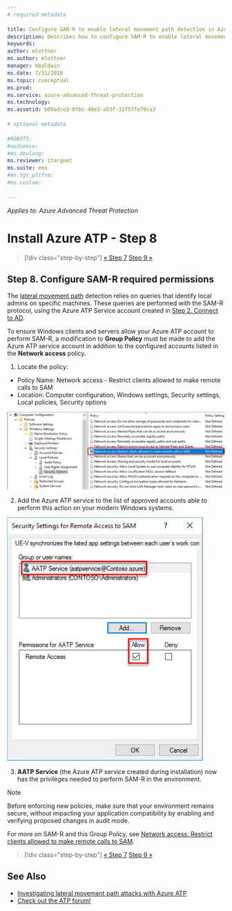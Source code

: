 ```yaml
---
# required metadata

title: Configure SAM-R to enable lateral movement path detection in Azure ATP | Microsoft Docs
description: Describes how to configure SAM-R to enable lateral movement path detection in Azure ATP
keywords:
author: mlottner
ms.author: mlottner
manager: mbaldwin
ms.date: 7/31/2018
ms.topic: conceptual
ms.prod:
ms.service: azure-advanced-threat-protection
ms.technology:
ms.assetid: b09adce3-0fbc-40e3-a53f-31f57fe79ca3

# optional metadata

#ROBOTS:
#audience:
#ms.devlang:
ms.reviewer: itargoet
ms.suite: ems
#ms.tgt_pltfrm:
#ms.custom:

---
```


*Applies to: Azure Advanced Threat Protection*

# Install Azure ATP - Step 8

> [!div class="step-by-step"]
> [« Step 7](install-atp-step7.md)
> [Step 9 »](atp-multi-forest.md)

## Step 8. Configure SAM-R required permissions

The [lateral movement path](use-case-lateral-movement-path.md) detection relies on queries that identify local admins on specific machines. These queries are performed with the SAM-R protocol, using the Azure ATP Service account created in [Step 2. Connect to AD](install-atp-step2.md).
 
To ensure Windows clients and servers allow your Azure ATP account to perform SAM-R, a modification to **Group Policy** must be made to add the Azure ATP service account in addition to the configured accounts listed in the **Network access** policy.

1. Locate the policy:

 - Policy Name:	Network access - Restrict clients allowed to make remote calls to SAM
 - Location: Computer configuration, Windows settings, Security settings, Local policies, Security options
  
  ![Locate the policy](./media/samr-policy-location.png)

2. Add the Azure ATP service to the list of approved accounts able to perform this action on your modern Windows systems.
 
  ![Add the service](./media/samr-add-service.png)

3. **AATP Service** (the Azure ATP service created during installation) now has the privileges needed to perform SAM-R in the environment.

> [!NOTE]
> Before enforcing new policies, make sure that your environment remains secure, without impacting your application compatibility by enabling and verifying proposed changes in audit mode.

For more on SAM-R and this Group Policy, see [Network access: Restrict clients allowed to make remote calls to SAM](https://docs.microsoft.com/windows/security/threat-protection/security-policy-settings/network-access-restrict-clients-allowed-to-make-remote-sam-calls).


> [!div class="step-by-step"]
> [« Step 7](install-atp-step7.md)
> [Step 9 »](atp-multi-forest.md)



## See Also
- [Investigating lateral movement path attacks with Azure ATP](use-case-lateral-movement-path.md)
- [Check out the ATP forum!](https://aka.ms/azureatpcommunity)
